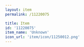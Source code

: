 ```yaml
---
layout: item
permalink: /11220075

title: Item
id: '11220075'
item_name: 'Unknown'
icon_url: 'item/icon/11250012.png'
---
```

